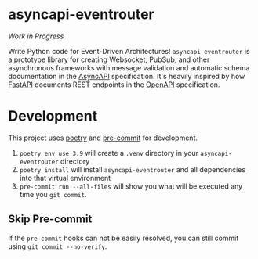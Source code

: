 # asyncapi-eventrouter

*Work in Progress*

Write Python code for Event-Driven Architectures!  `asyncapi-eventrouter` is a prototype library for creating Websocket, PubSub, and other asynchronous frameworks with message validation and automatic schema documentation in the [AsyncAPI](https://www.asyncapi.com/) specification.  It's heavily inspired by how [FastAPI](https://fastapi.tiangolo.com/) documents REST endpoints in the [OpenAPI](https://swagger.io/specification/) specification.



# Development

This project uses [poetry](https://python-poetry.org/) and [pre-commit](https://pre-commit.com/) for development.

1. `poetry env use 3.9` will create a `.venv` directory in your `asyncapi-eventrouter` directory
2. `poetry install` will install `asyncapi-eventrouter` and all dependencies into that virtual environment
3. `pre-commit run --all-files` will show you what will be executed any time you `git commit`.

## Skip Pre-commit

If the `pre-commit` hooks can not be easily resolved, you can still commit using `git commit --no-verify`.
